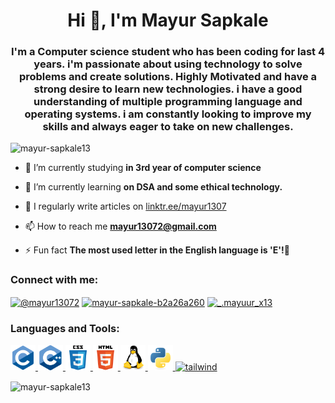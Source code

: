 <h1 align="center">Hi 👋, I'm Mayur Sapkale</h1>
<h3 align="center">I'm a Computer science student who has been coding for last 4 years. i'm passionate about using technology to solve problems and create solutions. Highly Motivated and have a strong desire to learn new technologies. i have a good understanding of multiple programming language and operating systems. i am constantly looking to improve my skills and always eager to take on new challenges.</h3>

<p align="left"> <img src="https://komarev.com/ghpvc/?username=mayur-sapkale13&label=Profile%20views&color=0e75b6&style=flat" alt="mayur-sapkale13" /> </p>

- 🔭 I’m currently studying **in 3rd year of computer science**

- 🌱 I’m currently learning **on DSA and some ethical technology.**

- 📝 I regularly write articles on [linktr.ee/mayur1307](linktr.ee/mayur1307)

- 📫 How to reach me **mayur13072@gmail.com**

- ⚡ Fun fact **The most used letter in the English language is 'E'!🤣**

<h3 align="left">Connect with me:</h3>
<p align="left">
<a href="https://twitter.com/@mayur13072" target="blank"><img align="center" src="https://raw.githubusercontent.com/rahuldkjain/github-profile-readme-generator/master/src/images/icons/Social/twitter.svg" alt="@mayur13072" height="30" width="40" /></a>
<a href="https://linkedin.com/in/mayur-sapkale-b2a26a260" target="blank"><img align="center" src="https://raw.githubusercontent.com/rahuldkjain/github-profile-readme-generator/master/src/images/icons/Social/linked-in-alt.svg" alt="mayur-sapkale-b2a26a260" height="30" width="40" /></a>
<a href="https://instagram.com/_.mayuur_x13" target="blank"><img align="center" src="https://raw.githubusercontent.com/rahuldkjain/github-profile-readme-generator/master/src/images/icons/Social/instagram.svg" alt="_.mayuur_x13" height="30" width="40" /></a>
</p>

<h3 align="left">Languages and Tools:</h3>
<p align="left"> <a href="https://www.cprogramming.com/" target="_blank" rel="noreferrer"> <img src="https://raw.githubusercontent.com/devicons/devicon/master/icons/c/c-original.svg" alt="c" width="40" height="40"/> </a> <a href="https://www.w3schools.com/cpp/" target="_blank" rel="noreferrer"> <img src="https://raw.githubusercontent.com/devicons/devicon/master/icons/cplusplus/cplusplus-original.svg" alt="cplusplus" width="40" height="40"/> </a> <a href="https://www.w3schools.com/css/" target="_blank" rel="noreferrer"> <img src="https://raw.githubusercontent.com/devicons/devicon/master/icons/css3/css3-original-wordmark.svg" alt="css3" width="40" height="40"/> </a> <a href="https://www.w3.org/html/" target="_blank" rel="noreferrer"> <img src="https://raw.githubusercontent.com/devicons/devicon/master/icons/html5/html5-original-wordmark.svg" alt="html5" width="40" height="40"/> </a> <a href="https://www.linux.org/" target="_blank" rel="noreferrer"> <img src="https://raw.githubusercontent.com/devicons/devicon/master/icons/linux/linux-original.svg" alt="linux" width="40" height="40"/> </a> <a href="https://www.python.org" target="_blank" rel="noreferrer"> <img src="https://raw.githubusercontent.com/devicons/devicon/master/icons/python/python-original.svg" alt="python" width="40" height="40"/> </a> <a href="https://tailwindcss.com/" target="_blank" rel="noreferrer"> <img src="https://www.vectorlogo.zone/logos/tailwindcss/tailwindcss-icon.svg" alt="tailwind" width="40" height="40"/> </a> </p>

<p><img align="center" src="https://github-readme-streak-stats.herokuapp.com/?user=mayur-sapkale13&" alt="mayur-sapkale13" /></p>
